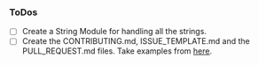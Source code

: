 ### ToDos

- [ ] Create a String Module for handling all the strings.
- [ ] Create the CONTRIBUTING.md, ISSUE_TEMPLATE.md and the PULL_REQUEST.md files. Take examples from [here](https://github.com/wagtail/wagtail/issues/5560).